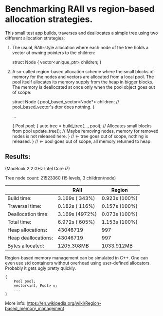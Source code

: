 # Benchmarking RAII vs region-based allocation strategies.

This small test app builds, traverses and deallocates a simple tree using two different allocation strategies:

1. The usual, RAII-style allocation where each node of the tree holds a vector of owning pointers to the children:

    struct Node {
        vector<unique_ptr<Node>> children;
    }
  
2. A so-called region-based allocation scheme where the small blocks of memory for the nodes and vectors are allocated from a local pool. The pool itself allocates its memory supply from the heap in bigger blocks. The memory is deallocated at once only when the pool object goes out of scope:

    struct Node {
        pool_based_vector<Node*> children; // pool_based_vector's dtor does nothing.
    }
    
    ...
    
    {
        Pool pool;
        {
          auto tree = build_tree(..., pool); // Allocates small blocks from pool
          update_tree(); // Maybe removing nodes, memory for removed nodes is not released here.
        } // <- tree goes out of scope, nothing is released.
    } // <- pool goes out of scope, all memory returned to heap

## Results:
(MacBook 2.2 GHz Intel Core i7)

Tree node count: 21523360 (15 levels, 3 children/node)

|                   |         RAII    |   Region
|-------------------|-----------------|-----------------
|        Build time:|  3.169s ( 343%) |  0.923s (100%)
|    Traversal time:|  0.182s ( 116%) |  0.157s (100%)
| Deallocation time:|  3.169s (4972%) |  0.073s (100%)
|        Total time:|  6.972s ( 605%) |  1.153s (100%)
|  Heap allocations:|      43046719   |          997
|Heap deallocations:|      43046719   |          997
|   Bytes allocated:|      1205.308MB |     1033.912MB

Region-based memory management can be simulated in C++. One can even use std containers without overhead using user-defined allocators. Probably it gets ugly pretty quickly.

    {
        Pool pool;
        vector<int, Pool> v;
        ...
    }
    
More info: https://en.wikipedia.org/wiki/Region-based_memory_management
